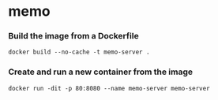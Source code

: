 # memo

### Build the image from a Dockerfile
```
docker build --no-cache -t memo-server .
```

### Create and run a new container from the image
```
docker run -dit -p 80:8080 --name memo-server memo-server
```
